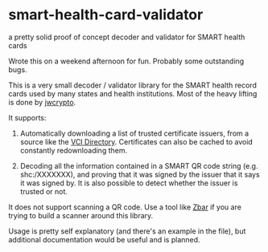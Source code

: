 # smart-health-card-validator
a pretty solid proof of concept decoder and validator for SMART health cards

Wrote this on a weekend afternoon for fun. Probably some outstanding bugs.

This is a very small decoder / validator library for the SMART health record
cards used by many states and health institutions. Most of the heavy lifting
is done by [jwcrypto](https://github.com/latchset/jwcrypto/).

It supports:

1. Automatically downloading a list of trusted certificate issuers, from a
source like the
[VCI Directory](https://github.com/the-commons-project/vci-directory/blob/main/vci-issuers.json).
Certificates can also be cached to avoid constantly redownloading them.

2. Decoding all the information contained in a SMART QR code string
(e.g. shc:/XXXXXXX), and proving that it was signed by the issuer that
it says it was signed by. It is also possible to detect whether the issuer
is trusted or not.

It does not support scanning a QR code. Use a tool like
[Zbar](http://zbar.sourceforge.net/) if you are trying to build a scanner
around this library.

Usage is pretty self explanatory (and there's an example in the file), but
additional documentation would be useful and is planned.
